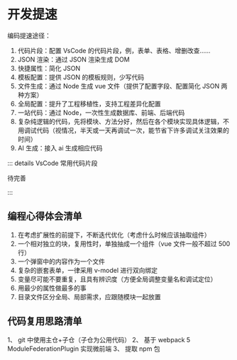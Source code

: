 # 开发提速

编码提速途径：

1. 代码片段：配置 VsCode 的代码片段，例，表单、表格、增删改查……
2. JSON 渲染：通过 JSON 渲染生成 DOM
3. 快捷属性：简化 JSON
4. 模板配置：提供 JSON 的模板规则，少写代码
5. 文件生成：通过 Node 生成 vue 文件（提供了配置字段、配置简化 JSON 两种方案）
6. 全局配置：提升了工程移植性，支持工程差异化配置
7. 一站代码：通过 Node，一次性生成数据库、前端、后端代码
8. 复杂纯逻辑的代码，先将模块、方法分好，然后在各个模块实现具体逻辑，不用调试代码（视情况，半天或一天再调试一次，能节省下许多调试关注效果的时间）
9. AI 生成：接入 ai 生成相应代码

::: details VsCode 常用代码片段

待完善

:::

## 编程心得体会清单

1. 在考虑扩展性的前提下，不断迭代优化（考虑什么时候应该抽取组件）
2. 一个相对独立的块，复用性时，单独抽成一个组件（vue 文件一般不超过 500 行）
3. 一个弹窗中的内容作为一个文件
4. 复杂的嵌套表单，一律采用 v-model 进行双向绑定
5. 变量尽可能不要重复，且具有辨识度（方便全局调整变量名和调试定位）
6. 用最少的属性做最多的事
7. 目录文件区分全局、局部需求，应跟随模块一起放置

## 代码复用思路清单

1、 git 中使用主仓+子仓（子仓为公用代码）
2、 基于 webpack 5 ModuleFederationPlugin 实现微前端
3、 提取 npm 包
